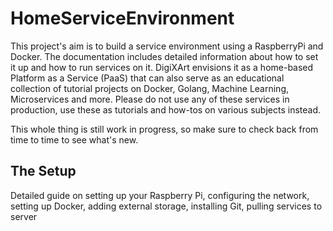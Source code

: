 # HomeServiceEnvironment
This project's aim is to build a service environment using a RaspberryPi and Docker. The documentation includes detailed information about how to set it up and how to run services on it. DigiXArt envisions it as a home-based Platform as a Service (PaaS) that can also serve as an educational collection of tutorial projects on Docker, Golang, Machine Learning, Microservices and more. Please do not use any of these services in production, use these as tutorials and how-tos on various subjects instead.

This whole thing is still work in progress, so make sure to check back from time to time to see what's new.

## The Setup

Detailed guide on setting up your Raspberry Pi, configuring the network, setting up Docker, adding external storage, installing Git, pulling services to server
